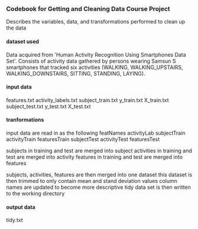 ### Codebook for Getting and Cleaning Data Course Project
Describes the variables, data, and transformations performed to clean up the data

#### dataset used
Data acquired from 'Human Activity Recognition Using Smartphones Data Set'. Consists of activity data gathered by persons wearing Samsun S smartphones that tracked six activities (WALKING, WALKING_UPSTAIRS, WALKING_DOWNSTAIRS, SITTING, STANDING, LAYING).

#### input data
features.txt
activity_labels.txt
subject_train.txt
y_train.txt
X_train.txt
subject_test.txt
y_test.txt
X_test.txt

#### tranformations
input data are read in as the following
featNames
activityLab
subjectTrain
activityTrain
featuresTrain
subjectTest
activityTest
featuresTest

subjects in training and test are merged into subject
activities in training and test are merged into activity
features in training and test are merged into features

subjects, activities, features are then merged into one dataset
this dataset is then trimmed to only contain mean and stand deviation values
column names are updated to become more descriptive
tidy data set is then written to the working directory

#### output data
tidy.txt
